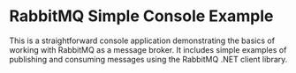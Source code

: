 # RabbitMQ Simple Console Example
This is a straightforward console application demonstrating the basics of working with RabbitMQ as a message broker.
It includes simple examples of publishing and consuming messages using the RabbitMQ .NET client library.
